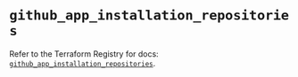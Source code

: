 # `github_app_installation_repositories`

Refer to the Terraform Registry for docs: [`github_app_installation_repositories`](https://registry.terraform.io/providers/integrations/github/6.7.5/docs/resources/app_installation_repositories).
